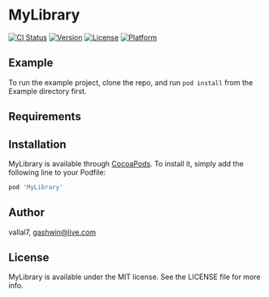# MyLibrary

[![CI Status](https://img.shields.io/travis/vallal7/MyLibrary.svg?style=flat)](https://travis-ci.org/vallal7/MyLibrary)
[![Version](https://img.shields.io/cocoapods/v/MyLibrary.svg?style=flat)](https://cocoapods.org/pods/MyLibrary)
[![License](https://img.shields.io/cocoapods/l/MyLibrary.svg?style=flat)](https://cocoapods.org/pods/MyLibrary)
[![Platform](https://img.shields.io/cocoapods/p/MyLibrary.svg?style=flat)](https://cocoapods.org/pods/MyLibrary)

## Example

To run the example project, clone the repo, and run `pod install` from the Example directory first.

## Requirements

## Installation

MyLibrary is available through [CocoaPods](https://cocoapods.org). To install
it, simply add the following line to your Podfile:

```ruby
pod 'MyLibrary'
```

## Author

vallal7, gashwin@live.com

## License

MyLibrary is available under the MIT license. See the LICENSE file for more info.
